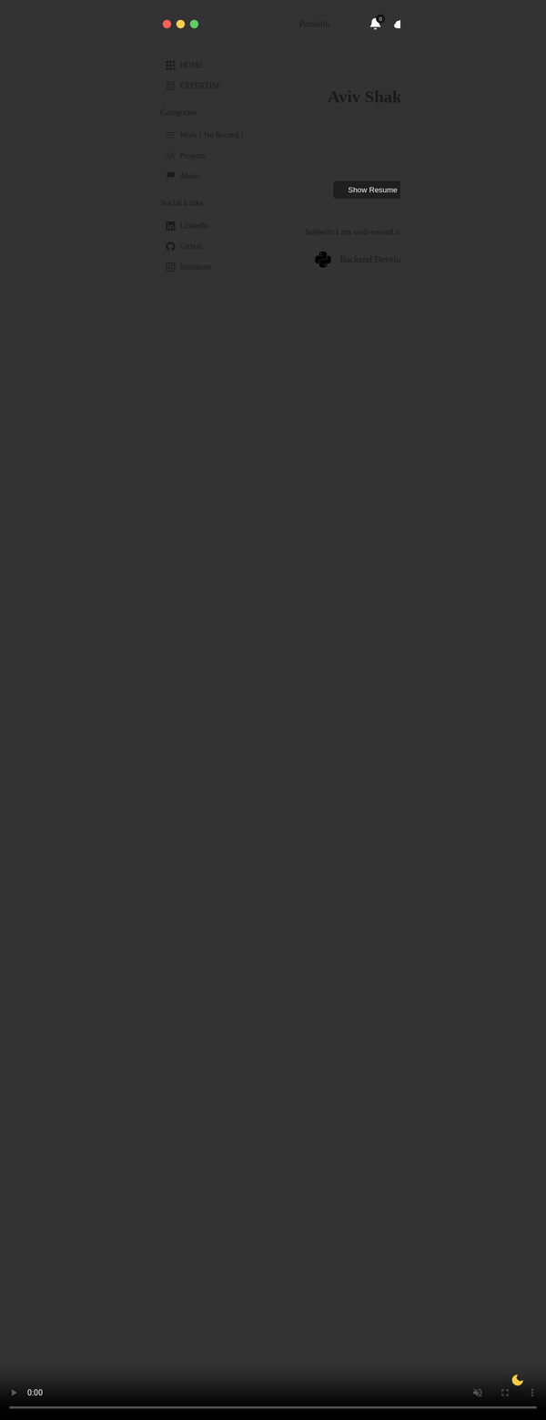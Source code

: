 <head>
  <link rel="stylesheet" href="https://fonts.googleapis.com/css?family=Roboto+Mono&display=swap">
  <style>
    * {
      outline: none;
      box-sizing: border-box;
    }

    :root {
      --theme-bg-color: rgba(16 18 27 / 40%);
      --border-color: rgba(113 119 144 / 25%);
      --theme-color: #f9fafb;
      --inactive-color: rgb(113 119 144 / 78%);
      --body-font: "Roboto Mono", Monospace;
      --hover-menu-bg: rgba(12 15 25 / 30%);
      --content-title-color: #999ba5;
      --content-bg: rgb(146 151 179 / 13%);
      --button-inactive: rgb(249 250 251 / 55%);
      --search-bg: #0e0e0e;
      --overlay-bg: rgba(36, 39, 59, 0.3);
      --scrollbar-bg: rgb(1 2 3 / 40%);
      --text_gradient: linear-gradient(to right, #e6e5e5, #f5f5f5);
      --large_cursor_color: white;
      --small_cursor_color: rgb(150, 150, 150);
    }

    .light-mode {
      --theme-bg-color: rgb(255 255 255 / 31%);
      --theme-color: #3c3a3a;
      --inactive-color: #333333;
      --button-inactive: #3c3a3a;
      --search-bg: rgb(255 255 255 / 31%);
      --dropdown-bg: #f7f7f7;
      --overlay-bg: rgb(255 255 255 / 30%);
      --border-color: rgb(255 255 255 / 35%);
      --hover-menu-bg: rgba(255 255 255 / 35%);
      --scrollbar-bg: rgb(255 253 253 / 57%);
      --content-title-color: --theme-color;
      --text_gradient: linear-gradient(to right, rgb(10, 10, 10), #131313);
      --large_cursor_color: black;
      --small_cursor_color: rgb(32, 32, 32);

    }

    html {
      box-sizing: border-box;
      -webkit-font-smoothing: antialiased;
    }

    body {
      cursor: none;
      font-family: var(--body-font);
      background-image: url(https://cdn.discordapp.com/attachments/597497464211243028/1121114691175985242/background.png);
      background-size: cover;
      background-position: center;
      display: flex;
      justify-content: center;
      align-items: center;
      flex-direction: column;
      padding: 2em;
      width: 100%;
      height: 100vh;
      overflow-x: hidden;
      overflow-y: hidden;
    }

    .cursor {
      width: var(--size);
      height: var(--size);
      border-radius: 50%;
      position: absolute;
      left: 0;
      top: 0;
      pointer-events: none;
      z-index: 100;
    }

    .cursor--large {
      --size: 40px;
      border: 1px solid var(--large_cursor_color);
      ;
    }

    .cursor--small {
      --size: 10px;
      background: var(--small_cursor_color);
      transform: translate(-50%, -50%);
    }

    @media screen and (max-width: 480px) {
      body {
        padding: 0.8em;
      }
    }

    .video-bg {
      position: fixed;
      right: 0;
      top: 0;
      width: 100%;
      height: 100%;
    }

    .video-bg video {
      width: 100%;
      height: 100%;
      -o-object-fit: cover;
      object-fit: cover;
    }

    img {
      max-width: 100%;
    }

    .dark-light {
      position: fixed;
      bottom: 50px;
      right: 30px;
      background-color: var(--dropdown-bg);
      box-shadow: -1px 3px 8px -1px rgba(0, 0, 0, 0.2);
      padding: 8px;
      border-radius: 50%;
      z-index: 3;

    }

    .dark-light svg {
      width: 24px;
      flex-shrink: 0;
      fill: #ffce45;
      stroke: #ffce45;
      transition: 0.5s;
    }

    .light-mode .dark-light svg {
      fill: transparent;
      stroke: var(--theme-color);
    }

    .light-mode .profile-img {
      border: 2px solid var(--theme-bg-color);
    }

    .light-mode .content-section ul {
      background-color: var(--theme-bg-color);
    }


    .light-mode .dropdown.is-active ul {
      background-color: rgba(255, 255, 255, 0.94);
    }


    .app {
      margin-top: -100px;
      background-color: var(--theme-bg-color);
      max-width: 1250px;
      max-height: 860px;
      height: 90vh;
      display: flex;
      flex-direction: column;
      overflow: hidden;
      position: relative;
      width: 100%;
      border-radius: 14px;
      backdrop-filter: blur(20px);
      -webkit-backdrop-filter: blur(20px);
      font-size: 15px;
      font-weight: 500;
    }

    .header {
      display: flex;
      align-items: center;
      flex-shrink: 0;
      height: 58px;
      width: 100%;
      border-bottom: 1px solid var(--border-color);
      padding: 0 30px;
      white-space: nowrap;
    }

    @media screen and (max-width: 480px) {
      .header {
        padding: 0 16px;
      }
    }

    .header-menu {
      display: flex;
      align-items: center;
    }

    .header-menu a {
      padding: 20px 30px;
      text-decoration: none;
      color: var(--inactive-color);
      border-bottom: 2px solid transparent;
      transition: 0.3s;
    }

    @media screen and (max-width: 610px) {
      .header-menu a:not(.main-header-link) {
        display: none;
      }
    }

    .header-menu a.is-active,
    .header-menu a:hover {
      cursor: none;
      color: var(--theme-color);
      border-bottom: 2px solid var(--theme-color);
    }

    .notify {
      position: relative;
    }

    .notify:before {
      content: "";
      position: absolute;
      background-color: #272727;
      width: 6px;
      height: 6px;
      border-radius: 50%;
      right: 20px;
      top: 16px;
    }

    @media screen and (max-width: 1055px) {
      .notify {
        display: none;
      }
    }

    .menu-circle {
      width: 15px;
      height: 15px;
      background-color: #f96057;
      border-radius: 50%;
      box-shadow: 24px 0 0 0 #f8ce52, 48px 0 0 0 #5fcf65;
      margin-right: 195px;
      flex-shrink: 0;
    }

    @media screen and (max-width: 945px) {
      .menu-circle {
        display: none;
      }
    }

    @keyframes glowing-button-85 {
      0% {
        background-position: 0 0;
      }

      50% {
        background-position: 400% 0;
      }

      100% {
        background-position: 0 0;
      }
    }

    .button-85:after {
      z-index: -1;
      content: "";
      position: absolute;
      width: 100%;
      height: 100%;
      background: #222;
      left: 0;
      top: 0;
      border-radius: 10px;
    }

    .search-bar {
      height: 40px;
      display: flex;
      width: 100%;
      max-width: 400px;
      padding-left: 16px;
      border-radius: 2px;
    }

    .search-bar input {
      width: 100%;
      height: 100%;
      border: none;
      background-color: var(--search-bg);
      border-radius: 4px;
      font-family: var(--body-font);
      font-size: 15px;
      font-weight: 1000;
      padding: 0 20px 0 40px;
      box-shadow: 0 0 0 2px rgba(134, 140, 160, 0.02);
      background-size: 14px;
      background-repeat: no-repeat;
      background-position: 16px 48%;
      color: var(--theme-color);
    }

    .search-bar input::-moz-placeholder {
      font-family: var(--body-font);
      color: var(--inactive-color);
      font-size: 15px;
      font-weight: 500;
    }

    .search-bar input:-ms-input-placeholder {
      font-family: var(--body-font);
      color: var(--inactive-color);
      font-size: 15px;
      font-weight: 500;
    }

    .search-bar input::placeholder {
      font-family: var(--body-font);
      color: var(--inactive-color);
      font-size: 15px;
      font-weight: 500;
    }

    .header-profile {
      display: flex;
      align-items: center;
      padding: 0 16px 0 40px;
      margin-left: auto;
      flex-shrink: 0;
    }

    .header-profile svg {
      width: 22px;
      color: #f9fafb;
      flex-shrink: 0;
    }

    .notification {
      position: relative;
    }

    .notification-number {
      position: absolute;
      background-color: #161616;
      width: 16px;
      height: 16px;
      border-radius: 50%;
      font-size: 10px;
      display: flex;
      align-items: center;
      justify-content: center;
      color: #fff;
      right: -6px;
      top: -6px;
    }

    .notification+svg {
      margin-left: 22px;
    }

    @media screen and (max-width: 945px) {
      .notification+svg {
        display: none;
      }
    }

    .profile-img {
      width: 32px;
      height: 32px;
      border-radius: 50%;
      -o-object-fit: cover;
      object-fit: cover;
      border: 2px solid var(--theme-color);
      margin-left: 22px;
    }

    .wide .header-menu,
    .wide .header-profile {
      display: none;
    }

    .wide .search-bar {
      max-width: 600px;
      margin: auto;
      transition: 0.4s;
      box-shadow: 0 0 0 1px var(--border-color);
      padding-left: 0;
    }

    .wide .menu-circle {
      margin-right: 0;
    }

    .wrapper {
      display: flex;
      flex-grow: 1;
      overflow: hidden;
    }

    .left-side {
      overflow-x: hidden;
      flex-basis: 240px;
      border-right: 1px solid var(--border-color);
      padding: 26px;
      overflow: auto;
      flex-shrink: 0;
    }

    @media screen and (max-width: 945px) {
      .left-side {
        display: none;
      }
    }

    .side-wrapper+.side-wrapper {
      margin-top: 20px;
    }

    .side-title {
      color: var(--inactive-color);
      margin-bottom: 14px;
    }

    .side-menu {
      display: flex;
      flex-direction: column;
      white-space: nowrap;
    }

    .side-menu a {
      text-decoration: none;
      color: var(--theme-color);
      display: flex;
      align-items: center;
      font-weight: 400;
      padding: 10px;
      font-size: 14px;
      border-radius: 6px;
      transition: 0.3s;
    }

    .side-menu a:hover {
      cursor: none;
      background-color: var(--hover-menu-bg);
    }

    .side-menu svg {
      width: 16px;
      margin-right: 8px;
    }

    .updates {
      position: relative;
      top: 0;
      right: 0;
      margin-left: auto;
      width: 18px;
      height: 18px;
      font-size: 11px;
    }

    .main-header {
      display: flex;
      align-items: center;
      border-bottom: 1px solid var(--border-color);
      height: 58px;
      flex-shrink: 0;
    }

    .main-header .header-menu {
      margin-left: 150px;
    }

    @media screen and (max-width: 1055px) {
      .main-header .header-menu {
        margin: auto;
      }
    }

    .main-header .header-menu a {
      padding: 20px 24px;
    }

    .main-container {
      display: flex;
      flex-direction: column;
      flex-grow: 1;
    }

    .menu-link-main {
      text-decoration: none;
      color: var(--theme-color);
      padding: 0 30px;
    }

    @media screen and (max-width: 1055px) {
      .menu-link-main {
        display: none;
      }
    }

    .content-wrapper {
      display: flex;
      flex-direction: column;
      color: var(--theme-color);
      padding: 20px 40px;
      height: 100%;
      overflow: auto;
      background-color: var(--theme-bg-color);
    }

    @media screen and (max-width: 510px) {
      .content-wrapper {
        padding: 20px;
      }
    }

    .content-wrapper-header {
      display: flex;
      align-items: center;
      width: 100%;
      justify-content: space-between;
      border-radius: 14px;
      padding: 20px 40px;
    }

    @media screen and (max-width: 415px) {
      .content-wrapper-header {
        padding: 20px;
      }
    }





    .content-wrapp-header {
      display: flex;
      align-items: center;
      width: 100%;
      font-size: 16px;
      background-color: var(--content-bg);
      border-radius: 14px;
      border: 1px solid var(--theme-bg-color);
      padding: 20px;

      transition: 0.3s ease;
      justify-content: space-between;

      padding: 20px 40px;
    }

    @media screen and (max-width: 415px) {
      .content-wrapp-header {
        padding: 20px;
      }
    }



    .content-wrapper.overlay {
      pointer-events: none;
      transition: 0.3s;
      background-color: var(--overlay-bg);
    }

    .overlay-app {
      width: 100%;
      height: 100%;
      position: fixed;
      left: 0;
      top: 0;
      pointer-events: all;
      background-color: rgba(36, 39, 59, 0.8);
      opacity: 0;
      visibility: hidden;
      transition: 0.3s;
    }

    .overlay-app.is-active {
      visibility: visible;
      opacity: 1;
    }

    .img-content {
      font-weight: 500;
      font-size: 17px;
      display: flex;
      align-items: center;
      margin: 0;
    }

    .img-content svg {
      width: 28px;
      margin-right: 14px;
    }

    .content-text {
      font-weight: 400;
      font-size: 14px;
      margin-top: 16px;
      line-height: 1.7em;
      color: #ebecec;
      width: 150%;
      background-image: var(--text_gradient);
      display: -webkit-box;
      -webkit-line-clamp: 4;
      -webkit-box-orient: vertical;
      overflow: hidden;
      text-overflow: ellipsis;
      -webkit-background-clip: text;
      -moz-background-clip: text;
      -webkit-text-fill-color: transparent;
      -moz-text-fill-color: transparent;
    }

    .content-tt {
      font-weight: 400;
      font-size: 14px;
      margin-top: 16px;
      line-height: 1.7em;
      width: 250%;
      color: #ebecec;
      background-image: var(--text_gradient);
      display: -webkit-box;
      -webkit-line-clamp: 4;
      -webkit-background-clip: text;
      -moz-background-clip: text;
      -webkit-text-fill-color: transparent;
      -moz-text-fill-color: transparent;
    }

    .content-wrapper-context {
      max-width: 350px;
    }

    .content-button {
      cursor: none;
      background-color: #1f1f1f;
      border: none;
      padding: 8px 26px;
      color: #fff;
      border-radius: 5px;
      margin-top: 16px;
      transition: 0.3s;
      margin-left: 10px;
      white-space: nowrap;
    }

    .content-wrapper-img {
      width: 150px;
      -o-object-fit: cover;
      object-fit: cover;
      margin-top: -25px;
      -o-object-position: center;
      object-position: center;
    }

    @media screen and (max-width: 520px) {
      .content-wrapper-img {
        width: 90px;
      }
    }

    .content-section {
      margin-top: 30px;
      display: flex;
      flex-direction: column;
    }

    .content-section-title {
      color: var(--content-title-color);
      margin-bottom: 14px;
    }

    .content-section ul {
      display: flex;
      flex-direction: column;
      width: 100%;
      height: 100%;
      justify-content: space-around;
      background-color: var(--content-bg);
      padding-left: 0;
      margin: 0;
      border-radius: 14px;
      border: 1px solid var(--theme-bg-color);
    }

    .content-section ul li {
      list-style: none;
      padding: 10px 18px;
      display: flex;
      align-items: center;
      font-size: 16px;
      width: 100%;
      height: 100%;
      white-space: nowrap;
      transition: 0.3s;
    }

    .content-section ul li:hover {
      cursor: none;
      background-color: var(--theme-bg-color);
    }

    .content-section ul li:hover:first-child {
      cursor: none;
      border-radius: 13px 13px 0 0;
    }

    .content-section ul li:hover:last-child {
      cursor: none;
      border-radius: 0 0 13px 13px;
    }

    .content-section ul li+li {
      border-top: 1px solid var(--border-color);
    }

    .content-section ul svg {
      width: 28px;
      border-radius: 6px;
      margin-right: 16px;
      flex-shrink: 0;
    }

    .products {
      display: flex;
      align-items: center;
      width: 150px;
    }

    @media screen and (max-width: 480px) {
      .products {
        width: 120px;
      }
    }

    .status {
      margin-left: auto;
      width: 140px;
      font-size: 15px;
      position: relative;
    }

    @media screen and (max-width: 700px) {
      .status {
        display: none;
      }
    }

    .status-circle {
      width: 6px;
      height: 6px;
      background-color: #2b2b2b;
      position: absolute;
      border-radius: 50%;
      top: 4px;
      left: -20px;
    }

    .status-button {
      font-size: 15px;
      margin-top: 0;
      padding: 6px 24px;
    }



    @media screen and (max-width: 390px) {
      .status-button {
        padding: 6px 14px;
      }
    }

    .status-button.open {
      background: none;
      color: var(--button-inactive);
      border: 1px solid var(--button-inactive);
    }

    .status-button:not(.open):hover {
      cursor: none;
      color: #fff;
      border-color: #fff;
    }

    .content-button:not(.open):hover {
      cursor: none;
      background: #939394;
    }

    .menu {
      width: 5px;
      height: 5px;
      background-color: var(--button-inactive);
      border-radius: 50%;
      box-shadow: 7px 0 0 0 var(--button-inactive), 14px 0 0 0 var(--button-inactive);
      margin: 0 12px;
    }

    @media screen and (max-width: 415px) {
      .adobe-product .menu {
        display: none;
      }
    }

    .dropdown {
      position: relative;
      height: 53px;
      width: 40px;
      top: -24px;
      display: flex;
      left: -5px;
      background: transparent;
      border: none;
    }

    .dropdown ul {
      position: absolute;
      background: var(--dropdown-bg);
      height: 110px;
      width: 120px;
      right: 0;
      top: 20px;
      pointer-events: none;
      opacity: 0;
      transform: translatey(10px);
      transition: all 0.4s ease;
    }

    .dropdown ul li a {
      text-decoration: none;
      color: var(--theme-color);
      font-size: 12px;
    }

    .dropdown.is-active ul {
      opacity: 1;
      pointer-events: all;
      transform: translatey(25px);
    }

    .dropdown.is-active ul li:hover {
      cursor: none;
      background-color: var(--dropdown-hover);
    }

    .button-wrapper {
      display: flex;
      align-items: center;
      justify-content: flex-end;
      width: 187px;
      margin-left: auto;
    }

    @media screen and (max-width: 480px) {
      .button-wrapper {
        width: auto;
      }
    }







    .content-button-wrapper .content-button.status-button.open.close {
      width: auto;
    }

    .content-section .close {
      margin-right: 0;
      width: 24px;
    }

    .checkbox-wrapper {
      display: flex;
      align-items: center;
      font-size: 14px;
      font-weight: 400;
    }

    .checkbox-wrapper+.checkbox-wrapper {
      margin: 20px 0 40px;
    }

    .checkbox {
      display: none;
    }

    .checkbox+label {
      display: flex;
      align-items: center;
    }

    .checkbox+label:before {
      content: "";
      margin-right: 10px;
      width: 15px;
      height: 15px;
      border: 1px solid var(--theme-color);
      border-radius: 4px;
      flex-shrink: 0;
    }

    .checkbox:checked+label:before {
      background-color: #414141;
      border-color: #414141;
      background-image: url("data:image/svg+xml;charset=UTF-8,%3csvg xmlns='http://www.w3.org/2000/svg' width='24' height='24' viewBox='0 0 24 24' fill='none' stroke='%23fff' stroke-width='3' stroke-linecap='round' stroke-linejoin='round' class='feather feather-check'%3e%3cpath d='M20 6L9 17l-5-5'/%3e%3c/svg%3e");
      background-position: 50%;
      background-size: 12px;
      background-repeat: no-repeat;
    }

    .content-button-wrapper {
      margin-top: auto;
      margin-left: auto;
    }

    .content-button-wrapper .open {
      margin-right: 8px;
    }

    .apps-card {
      display: flex;
      align-items: center;
      flex-wrap: wrap;
      width: calc(100% + 20px);
    }

    .app-card {
      display: flex;
      flex-direction: column;
      width: calc(33.3% - 20px);
      font-size: 16px;
      background-color: var(--content-bg);
      border-radius: 14px;
      border: 1px solid var(--theme-bg-color);
      padding: 20px;
      transition: 0.3s ease;
    }

    .app-card:hover {
      transform: scale(1.02);
      background-color: var(--theme-bg-color);
    }

    .app-card svg {
      width: 28px;
      border-radius: 6px;
      margin-right: 12px;
      flex-shrink: 0;
    }

    .app-card+.app-card {
      margin-left: 20px;
    }

    .app-card span {
      display: flex;
      align-items: center;
    }

    .app-card__subtext {
      font-size: 14px;
      font-weight: 400;
      line-height: 1.6em;
      margin-top: 20px;
      border-bottom: 1px solid var(--border-color);
      padding-bottom: 20px;
    }

    .app-card-buttons {
      display: flex;
      align-items: center;
      margin-left: auto;
      margin-top: 16px;
    }

    @media screen and (max-width: 1110px) {
      .app-card {
        width: calc(50% - 20px);
      }

      .app-card:last-child {
        margin-top: 20px;
        margin-left: 0px;
      }
    }

    @media screen and (max-width: 565px) {
      .app-card {
        width: calc(100% - 20px);
        margin-top: 20px;
      }

      .app-card+.app-card {
        margin-left: 0;
      }
    }

    ::-webkit-scrollbar {
      width: 6px;
      border-radius: 10px;
    }

    ::-webkit-scrollbar-thumb {
      background: var(--scrollbar-bg);
      border-radius: 10px;
    }
  </style>
</head>

<body>
  <div class="cursor cursor--large"></div>
  <div class="cursor cursor--small"></div>
  <!DOCTYPE html>
  <html lang="en">

  <head>
    <meta charset="UTF-8">
    <title>Portfolio - Aviv Shaked</title>
    <script src="https://cdn.jsdelivr.net/npm/bootstrap@5.1.3/dist/js/bootstrap.min.js"
      integrity="sha384-QJHtvGhmr9XOIpI6YVutG+2QOK9T+ZnN4kzFN1RtK3zEFEIsxhlmWl5/YESvpZ13"
      crossorigin="anonymous"></script>
    <link rel="stylesheet" href="https://cdn.jsdelivr.net/npm/bootstrap@5.1.3/dist/css/bootstrap.min.css"
      integrity="sha384-1BmE4kWBq78iYhFldvKuhfTAU6auU8tT94WrHftjDbrCEXSU1oBoqyl2QvZ6jIW3" crossorigin="anonymous">
    <link rel="stylesheet" href="https://cdnjs.cloudflare.com/ajax/libs/normalize/5.0.0/normalize.min.css">
    <meta name="viewport" content="width=device-width, initial-scale=1.0">

  </head>

  <body>
    <div class="video-bg">
      <video width="1920 " height="1080" autoplay loop muted>
        <source src="https://cdn.discordapp.com/attachments/597497464211243028/1121114690601369670/waves.mp4"
          type="video/mp4">
        Your browser does not support the video tag.
      </video>
    </div>
    <div class="dark-light">
      <svg viewBox="0 0 24 24" stroke="currentColor" stroke-width="1.5" fill="none" stroke-linecap="round"
        stroke-linejoin="round">
        <path d="M21 12.79A9 9 0 1111.21 3 7 7 0 0021 12.79z" />
      </svg>
    </div>
    <div class="app">
      <div class="header">
        <div class="menu-circle"></div>
        <div class="header-menu">
          <a class="menu-link is-active" href="#">Portfolio</a>
        </div>
        <div class="header-profile">
          <div class="notification">
            <span class="notification-number">0 </span>
            <svg viewBox="0 0 24 24" fill="currentColor" stroke="currentColor" stroke-width="2" stroke-linecap="round"
              stroke-linejoin="round" class="feather feather-bell">
              <path d="M18 8A6 6 0 006 8c0 7-3 9-3 9h18s-3-2-3-9M13.73 21a2 2 0 01-3.46 0" />
            </svg>
          </div>
          <svg viewBox="0 0 512 512" fill="currentColor">
            <path
              d="M448.773 235.551A135.893 135.893 0 00451 211c0-74.443-60.557-135-135-135-47.52 0-91.567 25.313-115.766 65.537-32.666-10.59-66.182-6.049-93.794 12.979-27.612 19.013-44.092 49.116-45.425 82.031C24.716 253.788 0 290.497 0 331c0 7.031 1.703 13.887 3.006 20.537l.015.015C12.719 400.492 56.034 436 106 436h300c57.891 0 106-47.109 106-105 0-40.942-25.053-77.798-63.227-95.449z" />
          </svg>
          <img class="profile-img"
            src="https://media.licdn.com/dms/image/D4E03AQET697eb0jtIQ/profile-displayphoto-shrink_800_800/0/1681474065656?e=1698278400&v=beta&t=I1mEFmsh6Wm45oBSlgJtHybrENX5E7_OWj3wOzDDRlo"
            alt="">
        </div>
      </div>
      <div class="wrapper">
        <div class="left-side">
          <div class="side-wrapper">
            <div class="side-menu">
              <a href="#home">
                <svg viewBox="0 0 512 512">
                  <g xmlns="http://www.w3.org/2000/svg" fill="currentColor">
                    <path d="M0 0h128v128H0zm0 0M192 0h128v128H192zm0 0M384 0h128v128H384zm0 0M0 192h128v128H0zm0 0"
                      data-original="#bfc9d1" />
                  </g>
                  <path xmlns="http://www.w3.org/2000/svg" d="M192 192h128v128H192zm0 0" fill="currentColor"
                    data-original="#82b1ff" />
                  <path xmlns="http://www.w3.org/2000/svg"
                    d="M384 192h128v128H384zm0 0M0 384h128v128H0zm0 0M192 384h128v128H192zm0 0M384 384h128v128H384zm0 0"
                    fill="currentColor" data-original="#bfc9d1" />
                </svg>
                HOME
              </a>
              <a href="#what">
                <svg xmlns="http://www.w3.org/2000/svg" width="16" height="16" fill="currentColor" class="bi bi-grid"
                  viewBox="0 0 16 16">
                  <path
                    d="M1 2.5A1.5 1.5 0 0 1 2.5 1h3A1.5 1.5 0 0 1 7 2.5v3A1.5 1.5 0 0 1 5.5 7h-3A1.5 1.5 0 0 1 1 5.5v-3zM2.5 2a.5.5 0 0 0-.5.5v3a.5.5 0 0 0 .5.5h3a.5.5 0 0 0 .5-.5v-3a.5.5 0 0 0-.5-.5h-3zm6.5.5A1.5 1.5 0 0 1 10.5 1h3A1.5 1.5 0 0 1 15 2.5v3A1.5 1.5 0 0 1 13.5 7h-3A1.5 1.5 0 0 1 9 5.5v-3zm1.5-.5a.5.5 0 0 0-.5.5v3a.5.5 0 0 0 .5.5h3a.5.5 0 0 0 .5-.5v-3a.5.5 0 0 0-.5-.5h-3zM1 10.5A1.5 1.5 0 0 1 2.5 9h3A1.5 1.5 0 0 1 7 10.5v3A1.5 1.5 0 0 1 5.5 15h-3A1.5 1.5 0 0 1 1 13.5v-3zm1.5-.5a.5.5 0 0 0-.5.5v3a.5.5 0 0 0 .5.5h3a.5.5 0 0 0 .5-.5v-3a.5.5 0 0 0-.5-.5h-3zm6.5.5A1.5 1.5 0 0 1 10.5 9h3a1.5 1.5 0 0 1 1.5 1.5v3a1.5 1.5 0 0 1-1.5 1.5h-3A1.5 1.5 0 0 1 9 13.5v-3zm1.5-.5a.5.5 0 0 0-.5.5v3a.5.5 0 0 0 .5.5h3a.5.5 0 0 0 .5-.5v-3a.5.5 0 0 0-.5-.5h-3z" />
                </svg>
                EXPERTISE
              </a>
            </div>
          </div>
          <div class="side-wrapper">
            <div class="side-title">Categories</div>
            <div class="side-menu">
              <a href="#work">
                <svg xmlns="http://www.w3.org/2000/svg" width="16" height="16" fill="currentColor"
                  class="bi bi-list-check" viewBox="0 0 16 16">
                  <path fill-rule="evenodd"
                    d="M5 11.5a.5.5 0 0 1 .5-.5h9a.5.5 0 0 1 0 1h-9a.5.5 0 0 1-.5-.5zm0-4a.5.5 0 0 1 .5-.5h9a.5.5 0 0 1 0 1h-9a.5.5 0 0 1-.5-.5zm0-4a.5.5 0 0 1 .5-.5h9a.5.5 0 0 1 0 1h-9a.5.5 0 0 1-.5-.5zM3.854 2.146a.5.5 0 0 1 0 .708l-1.5 1.5a.5.5 0 0 1-.708 0l-.5-.5a.5.5 0 1 1 .708-.708L2 3.293l1.146-1.147a.5.5 0 0 1 .708 0zm0 4a.5.5 0 0 1 0 .708l-1.5 1.5a.5.5 0 0 1-.708 0l-.5-.5a.5.5 0 1 1 .708-.708L2 7.293l1.146-1.147a.5.5 0 0 1 .708 0zm0 4a.5.5 0 0 1 0 .708l-1.5 1.5a.5.5 0 0 1-.708 0l-.5-.5a.5.5 0 0 1 .708-.708l.146.147 1.146-1.147a.5.5 0 0 1 .708 0z" />
                </svg>
                Work ( No Record )
              </a>
              <a href="#project">
                <svg xmlns="http://www.w3.org/2000/svg" width="16" height="16" fill="currentColor"
                  class="bi bi-code-slash" viewBox="0 0 16 16">
                  <path
                    d="M10.478 1.647a.5.5 0 1 0-.956-.294l-4 13a.5.5 0 0 0 .956.294l4-13zM4.854 4.146a.5.5 0 0 1 0 .708L1.707 8l3.147 3.146a.5.5 0 0 1-.708.708l-3.5-3.5a.5.5 0 0 1 0-.708l3.5-3.5a.5.5 0 0 1 .708 0zm6.292 0a.5.5 0 0 0 0 .708L14.293 8l-3.147 3.146a.5.5 0 0 0 .708.708l3.5-3.5a.5.5 0 0 0 0-.708l-3.5-3.5a.5.5 0 0 0-.708 0z" />
                </svg>
                Projects
              </a>
              <a href="#about">
                <svg xmlns="http://www.w3.org/2000/svg" width="16" height="16" fill="currentColor"
                  class="bi bi-flag-fill" viewBox="0 0 16 16">
                  <path
                    d="M14.778.085A.5.5 0 0 1 15 .5V8a.5.5 0 0 1-.314.464L14.5 8l.186.464-.003.001-.006.003-.023.009a12.435 12.435 0 0 1-.397.15c-.264.095-.631.223-1.047.35-.816.252-1.879.523-2.71.523-.847 0-1.548-.28-2.158-.525l-.028-.01C7.68 8.71 7.14 8.5 6.5 8.5c-.7 0-1.638.23-2.437.477A19.626 19.626 0 0 0 3 9.342V15.5a.5.5 0 0 1-1 0V.5a.5.5 0 0 1 1 0v.282c.226-.079.496-.17.79-.26C4.606.272 5.67 0 6.5 0c.84 0 1.524.277 2.121.519l.043.018C9.286.788 9.828 1 10.5 1c.7 0 1.638-.23 2.437-.477a19.587 19.587 0 0 0 1.349-.476l.019-.007.004-.002h.001" />
                </svg>
                About
              </a>
            </div>
          </div>
          <div class="side-wrapper">
            <div class="side-title">Social Links</div>
            <div class="side-menu">
              <a target="_blank" href="https://www.linkedin.com/in/aviv-shaked-59a4b7271/">
                <svg xmlns="http://www.w3.org/2000/svg" width="16" height="16" fill="currentColor"
                  class="bi bi-linkedin" viewBox="0 0 16 16">
                  <path
                    d="M0 1.146C0 .513.526 0 1.175 0h13.65C15.474 0 16 .513 16 1.146v13.708c0 .633-.526 1.146-1.175 1.146H1.175C.526 16 0 15.487 0 14.854V1.146zm4.943 12.248V6.169H2.542v7.225h2.401zm-1.2-8.212c.837 0 1.358-.554 1.358-1.248-.015-.709-.52-1.248-1.342-1.248-.822 0-1.359.54-1.359 1.248 0 .694.521 1.248 1.327 1.248h.016zm4.908 8.212V9.359c0-.216.016-.432.08-.586.173-.431.568-.878 1.232-.878.869 0 1.216.662 1.216 1.634v3.865h2.401V9.25c0-2.22-1.184-3.252-2.764-3.252-1.274 0-1.845.7-2.165 1.193v.025h-.016a5.54 5.54 0 0 1 .016-.025V6.169h-2.4c.03.678 0 7.225 0 7.225h2.4z" />
                </svg>
                LinkedIn
              </a>
              <a target="_blank" href="https://github.com/Patcholie">
                <svg xmlns="http://www.w3.org/2000/svg" width="16" height="16" fill="currentColor" class="bi bi-github"
                  viewBox="0 0 16 16">
                  <path
                    d="M8 0C3.58 0 0 3.58 0 8c0 3.54 2.29 6.53 5.47 7.59.4.07.55-.17.55-.38 0-.19-.01-.82-.01-1.49-2.01.37-2.53-.49-2.69-.94-.09-.23-.48-.94-.82-1.13-.28-.15-.68-.52-.01-.53.63-.01 1.08.58 1.23.82.72 1.21 1.87.87 2.33.66.07-.52.28-.87.51-1.07-1.78-.2-3.64-.89-3.64-3.95 0-.87.31-1.59.82-2.15-.08-.2-.36-1.02.08-2.12 0 0 .67-.21 2.2.82.64-.18 1.32-.27 2-.27.68 0 1.36.09 2 .27 1.53-1.04 2.2-.82 2.2-.82.44 1.1.16 1.92.08 2.12.51.56.82 1.27.82 2.15 0 3.07-1.87 3.75-3.65 3.95.29.25.54.73.54 1.48 0 1.07-.01 1.93-.01 2.2 0 .21.15.46.55.38A8.012 8.012 0 0 0 16 8c0-4.42-3.58-8-8-8z" />
                </svg>
                Github
              </a>
              <a target="_blank" href="https://www.instagram.com/_avivshaked_/">
                <svg xmlns="http://www.w3.org/2000/svg" width="16" height="16" fill="currentColor"
                  class="bi bi-instagram" viewBox="0 0 16 16">
                  <path
                    d="M8 0C5.829 0 5.556.01 4.703.048 3.85.088 3.269.222 2.76.42a3.917 3.917 0 0 0-1.417.923A3.927 3.927 0 0 0 .42 2.76C.222 3.268.087 3.85.048 4.7.01 5.555 0 5.827 0 8.001c0 2.172.01 2.444.048 3.297.04.852.174 1.433.372 1.942.205.526.478.972.923 1.417.444.445.89.719 1.416.923.51.198 1.09.333 1.942.372C5.555 15.99 5.827 16 8 16s2.444-.01 3.298-.048c.851-.04 1.434-.174 1.943-.372a3.916 3.916 0 0 0 1.416-.923c.445-.445.718-.891.923-1.417.197-.509.332-1.09.372-1.942C15.99 10.445 16 10.173 16 8s-.01-2.445-.048-3.299c-.04-.851-.175-1.433-.372-1.941a3.926 3.926 0 0 0-.923-1.417A3.911 3.911 0 0 0 13.24.42c-.51-.198-1.092-.333-1.943-.372C10.443.01 10.172 0 7.998 0h.003zm-.717 1.442h.718c2.136 0 2.389.007 3.232.046.78.035 1.204.166 1.486.275.373.145.64.319.92.599.28.28.453.546.598.92.11.281.24.705.275 1.485.039.843.047 1.096.047 3.231s-.008 2.389-.047 3.232c-.035.78-.166 1.203-.275 1.485a2.47 2.47 0 0 1-.599.919c-.28.28-.546.453-.92.598-.28.11-.704.24-1.485.276-.843.038-1.096.047-3.232.047s-2.39-.009-3.233-.047c-.78-.036-1.203-.166-1.485-.276a2.478 2.478 0 0 1-.92-.598 2.48 2.48 0 0 1-.6-.92c-.109-.281-.24-.705-.275-1.485-.038-.843-.046-1.096-.046-3.233 0-2.136.008-2.388.046-3.231.036-.78.166-1.204.276-1.486.145-.373.319-.64.599-.92.28-.28.546-.453.92-.598.282-.11.705-.24 1.485-.276.738-.034 1.024-.044 2.515-.045v.002zm4.988 1.328a.96.96 0 1 0 0 1.92.96.96 0 0 0 0-1.92zm-4.27 1.122a4.109 4.109 0 1 0 0 8.217 4.109 4.109 0 0 0 0-8.217zm0 1.441a2.667 2.667 0 1 1 0 5.334 2.667 2.667 0 0 1 0-5.334z" />
                </svg>
                Instagram
              </a>
            </div>
          </div>
        </div>
        <div class="main-container">
          <div class="content-wrapper">
            <div id="home" class="content-wrapper-header">
              <div class="content-wrapper-context">
                <h1>
                  Aviv Shaked
                </h1>
                <div class="content-text"> Based in Haifa, Israel, I have a deep love for programming and thrive in
                  team-based environments. With ample free time available, I'm eager to explore and master new
                  programming languages.
                </div>
                <a target="_blank" href="https://drive.google.com/file/d/1v5AKQbmrSW2lbF-qxyDP-BN9oiStiLwQ/view?usp=sharing"><button class="content-button">Show
                    Resume</button></a>
              </div>
              <svg xmlns="http://www.w3.org/2000/svg" width="256" height="256" fill="currentColor" class="bi bi-code" viewBox="0 0 16 16"> <path d="M5.854 4.854a.5.5 0 1 0-.708-.708l-3.5 3.5a.5.5 0 0 0 0 .708l3.5 3.5a.5.5 0 0 0 .708-.708L2.707 8l3.147-3.146zm4.292 0a.5.5 0 0 1 .708-.708l3.5 3.5a.5.5 0 0 1 0 .708l-3.5 3.5a.5.5 0 0 1-.708-.708L13.293 8l-3.147-3.146z"/> </svg>
            </div>
            <div id="what" class="content-section">
              <div class="content-section-title">Subjects I am well-versed in</div>
              <ul>
                <li class="adobe-product">
                  <div class="products">
                    <svg xmlns="http://www.w3.org/2000/svg" viewBox="0 0 448 512">
                      <path
                        d="M439.8 200.5c-7.7-30.9-22.3-54.2-53.4-54.2h-40.1v47.4c0 36.8-31.2 67.8-66.8 67.8H172.7c-29.2 0-53.4 25-53.4 54.3v101.8c0 29 25.2 46 53.4 54.3 33.8 9.9 66.3 11.7 106.8 0 26.9-7.8 53.4-23.5 53.4-54.3v-40.7H226.2v-13.6h160.2c31.1 0 42.6-21.7 53.4-54.2 11.2-33.5 10.7-65.7 0-108.6zM286.2 404c11.1 0 20.1 9.1 20.1 20.3 0 11.3-9 20.4-20.1 20.4-11 0-20.1-9.2-20.1-20.4.1-11.3 9.1-20.3 20.1-20.3zM167.8 248.1h106.8c29.7 0 53.4-24.5 53.4-54.3V91.9c0-29-24.4-50.7-53.4-55.6-35.8-5.9-74.7-5.6-106.8.1-45.2 8-53.4 24.7-53.4 55.6v40.7h106.9v13.6h-147c-31.1 0-58.3 18.7-66.8 54.2-9.8 40.7-10.2 66.1 0 108.6 7.6 31.6 25.7 54.2 56.8 54.2H101v-48.8c0-35.3 30.5-66.4 66.8-66.4zm-6.7-142.6c-11.1 0-20.1-9.1-20.1-20.3.1-11.3 9-20.4 20.1-20.4 11 0 20.1 9.2 20.1 20.4s-9 20.3-20.1 20.3z" />
                    </svg>
                    Backend Development (JavaScript/Python)
                  </div>
                  <div class="button-wrapper">
                    <a href="https://github.com/Patcholie/Analisis/blob/Backend" target="_blank"><button
                        class="content-button status-button open">Analisis AI</button></a>
                  </div>
                </li>
                <li class="adobe-product">
                  <div class="products">
                    <svg role="img" viewBox="-100 -100 1150 1150" xmlns="http://www.w3.org/2000/svg">
                      <title>Analisis Web</title>
                      <path
                        d="M1.3 6.2c.4 3.5 18 201.6 39.3 440.3 21.2 238.7 38.7 434.1 38.8 434.2s79.2 22.5 175.8 49.7L430.9 980l176.8-49.5c97.2-27.3 176.8-49.7 176.9-49.8s17.6-195.5 38.8-434.2C844.7 207.8 862.3 9.7 862.7 6.2l.6-6.2H.7l.6 6.2zm701.1 178c-.4 3.9-9.4 101-9.4 102.3 0 .3-93 .5-206.6.5H279.9l.6 5.2c.7 6.7 8.5 101.3 8.5 103.9 0 1.9 2.6 1.9 197.5 1.9h197.4l-.5 4.7c-.3 2.7-7.2 77.6-15.4 166.6-8.1 89-14.9 161.9-15.1 162.1S604.6 744.9 546 761s-108.2 29.8-110.4 30.5c-3.7 1.3-7.3.4-114.5-29.2-60.8-16.8-111-30.9-111.4-31.2-.7-.7-13.7-158.9-13.7-166.8V561h107v2.7c.2 6 7.6 82.3 8.2 82.8.3.3 27.4 7.8 60.1 16.7l59.6 16.1 58.8-15.8c32.3-8.7 59.5-16.1 60.3-16.6 1.3-.6 2.7-12.9 7.9-66.6 3.4-36.2 6.5-67.5 6.8-69.6l.6-3.7H377.6c-103.2 0-187.6-.3-187.6-.6 0-1.2-27.9-319.1-28.4-322.7l-.4-3.7H703l-.6 4.2z" />
                    </svg>
                    Web Development
                  </div>
                  <div class="button-wrapper">
                    <a href="https://github.com/Patcholie/Analisis/blob/Frontend" target="_blank"> <button
                        class="content-button status-button open">Analisis Web</button></a>

                  </div>
                </li>
                <li class="adobe-product">
                  <div class="products">
                    <svg role="img" viewBox="0 0 24 24" xmlns="http://www.w3.org/2000/svg">
                      <title>Marketing/Sales</title>
                      <path
                        d="M8.12 1.744.015 10.009 0 10.023l11.986 12.219.014.015 11.986-12.22.014-.014-8.115-8.273-.006-.006Zm1.207 1.02h5.326L11.99 5.41zm3.422 3.43 3.027-3.053L22.081 9.5h-6.054ZM8.211 3.14l3.04 3.072L7.999 9.5h-6.08Zm.62 6.977L12 6.876l3.169 3.242L12 19.842zm7.328.402h5.862l-8.793 9.005Zm-14.24 0h5.915l2.958 9.006Z" />
                    </svg>
                    Marketing/Sales
                  </div>
                  <div class="button-wrapper">
                    <a href="https://www.fiverr.com/aquamarined/teach-you-basic-to-intermediate-level-python-programming"
                      target="_blank"> <button class="content-button status-button open">Basic Example</button></a>
                  </div>
                </li>
              </ul>
            </div>

            <div id="project" class="content-section">
              <div class="content-section-title">Some of my projects</div>
              <div class="apps-card">
                <div class="app-card">
                  <span>
                    Analisis ( Latest Project )
                  </span>
                  <div class="app-card__subtext">A cutting-edge website specifically designed to assist individuals in
                    recognizing and treating a wide range of wounds. Whether you're dealing with a basic scratch or a
                    pesky splinter, severe burns, allergies, or even more complex injuries, our advanced AI-powered
                    platform is here to provide you with accurate diagnoses and effective treatment suggestions.
                  </div>
                  <div class="app-card-buttons">
                    <a href="https://github.com/Patcholie/Analisis" target="_blank"> <button
                        class="content-button status-button">Open</button></a>
                  </div>
                </div>
                <div class="app-card">
                  <span>
                    Auto Slides (First Project)
                  </span>
                  <div class="app-card__subtext">An interface which creates automatic presentations using OpenAI,
                    Dall-E, Unsplash and other API. I am currenly not working on this project, because of Analisis</div>
                  <div class="app-card-buttons">
                    <a href="https://github.com/Patcholie/Auto-Slides" target="_blank"><button
                        class="content-button status-button">Open</button></a>
                  </div>
                </div>
                <div class="app-card">
                  <span>
                    Eyes Class ( Challenge )
                  </span>
                  <div class="app-card__subtext">A very basic project which was done in 24 hours, It is an OCR system
                    using API's and Fine tuning.</div>
                  <div class="app-card-buttons">
                    <a href="https://github.com/Patcholie/Eyes-Class" target="_blank"> <button
                        class="content-button status-button">Open</button></a>
                  </div>
                </div>
              </div>
            </div>
            <div id="about" class="content-section">
              <div class="content-section-title">About</div>
              <div class="apps-card">
                <div id="home" class="content-wrapp-header">
                  <div class="content-wrapper-context">
                      <img src="https://avatars.githubusercontent.com/u/116463487?v=4"
                        style="max-width: 48px; border-radius: 2px; margin-right: 10px;">
                      Patchol ( Aviv Shaked )
                      <div class="content-tt">I'm Aviv Shaked, a 16-year-old from Israel, and I'm excitedly on the
                        lookout
                        for a job opportunity. Learning is my passion, and coding is my absolute favorite. I'm actively
                        involved in a couple of prestigious programs like INTEL AI4Y, which is a world competition, and
                        UNISTREAM. I've also applied for Magshimim, an incredible program that teaches AI programming
                        and is offered by the army.
                        I've been honing my programming skills through various courses and experiences, always eager to
                        expand my knowledge. Harvard Public Speaking and Google Advertising are among the courses I've
                        completed, allowing me to excel not just in coding, but also in effective communication and
                        creative marketing strategies.
                        While programming is my main focus, I have a genuine interest in advertising, suggesting fresh
                        ideas, and organizing things to perfection. Problem-solving is something I truly enjoy.
                        If you need more information or would like to connect, feel free to reach out. I'd be delighted
                        to chat and share more about myself. Looking forward to hearing from you!
                      </div>
                  </div>
                </div>


              </div>
            </div>
          </div>
        </div>
      </div>
    </div>
    </div>
    <div class="overlay-app"></div>
    </div>
    </div>
    </div>
    </div>
    <div class="overlay-app"></div>
    </div>



    </div>
    </div>
    </div>
    <div class="overlay-app"></div>
    </div>
    </div>
    </div>
    </div>
    <div class="overlay-app"></div>
    </div>
  </body>

  </html>
  <script src="https://cdnjs.cloudflare.com/ajax/libs/gsap/3.9.1/gsap.min.js"></script>
  <script>

    const { gsap } = window;
    const cursorOuter = document.querySelector(".cursor--large");
    const cursorInner = document.querySelector(".cursor--small");
    let isStuck = false;
    let mouse = {
      x: -100,
      y: -100,
    };

    // Just in case you need to scroll
    let scrollHeight = 0;
    window.addEventListener('scroll', function (e) {
      scrollHeight = window.scrollY
    })

    let cursorOuterOriginalState = {
      width: cursorOuter.getBoundingClientRect().width,
      height: cursorOuter.getBoundingClientRect().height,
    };

    document.body.addEventListener("pointermove", updateCursorPosition);
    document.body.addEventListener("pointerdown", () => {
      gsap.to(cursorInner, 0.15, {
        scale: 2,
      });
    });
    document.body.addEventListener("pointerup", () => {
      gsap.to(cursorInner, 0.15, {
        scale: 1,
      });
    });

    function updateCursorPosition(e) {
      mouse.x = e.pageX;
      mouse.y = e.pageY;
    }

    function updateCursor() {
      gsap.set(cursorInner, {
        x: mouse.x,
        y: mouse.y,
      });

      if (!isStuck) {
        gsap.to(cursorOuter, {
          duration: 0.15,
          x: mouse.x - cursorOuterOriginalState.width / 2,
          y: mouse.y - cursorOuterOriginalState.height / 2,
        });
      }

      requestAnimationFrame(updateCursor);
    }

    updateCursor();

    function handleMouseEnter(e) {
      isStuck = true;
      const targetBox = e.currentTarget.getBoundingClientRect();
      gsap.to(cursorOuter, 0.2, {
        x: targetBox.left,
        y: targetBox.top + scrollHeight,
        width: targetBox.width,
        height: targetBox.width,
        borderRadius: 0,
        backgroundColor: "rgba(255, 255, 255, 0.1)",
      });
    }

    function handleMouseLeave(e) {
      isStuck = false;
      gsap.to(cursorOuter, 0.2, {
        width: cursorOuterOriginalState.width,
        height: cursorOuterOriginalState.width,
        borderRadius: "50%",
        backgroundColor: "transparent",
      });
    }

    const toggleButton = document.querySelector('.dark-light');

    toggleButton.addEventListener('click', () => {
      document.body.classList.toggle('light-mode');
    });


  </script>
</body>

</html>


